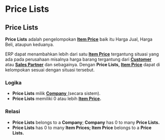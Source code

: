 # Price Lists

## Price Lists

**Price Lists** adalah pengelompokan [**Item Price**](item-price.md) baik itu Harga Jual, Harga Beli, ataupun keduanya.

ERP dapat menambahkan lebih dari satu [**Item Price**](item-price.md) tergantung situasi yang ada pada perusahaan misalnya harga barang tergantung dari [**Customer** ](../../crm-concept/customer.md)atau [**Sales Partner**](../../selling-concept/sales-partner.md) dan sebagainya. Dengan **Price Lists,** [**Item Price**](item-price.md) dapat di kelompokan sesuai dengan situasi tersebut.

### Logika

* **Price Lists** milik [**Company** ](../../core-concept/#company-perusahaan)(secara sistem).
* **Price Lists** memiliki 0 atau lebih [**Item Price**](item-price.md)**.**

### Relasi

* **Price Lists** belongs to a **Company**; **Company** has 0 to many **Price Lists.**
* **Price Lists** has 0 to many **Item Prices; Item Price** belongs to a **Price Lists.**
